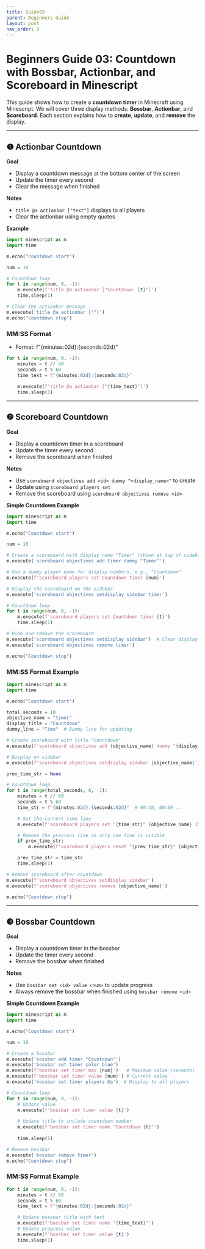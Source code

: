```yaml
---
title: Guide03
parent: Beginners Guide
layout: post
nav_order: 3
---
```


# Beginners Guide 03: Countdown with Bossbar, Actionbar, and Scoreboard in Minescript

This guide shows how to create a **countdown timer** in Minecraft using Minescript.
We will cover three display methods: **Bossbar**, **Actionbar**, and **Scoreboard**.
Each section explains how to **create**, **update**, and **remove** the display.

---

## ❶ Actionbar Countdown

**Goal**

* Display a countdown message at the bottom center of the screen
* Update the timer every second
* Clear the message when finished

**Notes**

* `title @a actionbar ["text"]` displays to all players
* Clear the actionbar using empty quotes

**Example**

```python
import minescript as m
import time

m.echo("countdown start")

num = 10

# Countdown loop
for t in range(num, 0, -1):
    m.execute(f'title @a actionbar ["Countdown: {t}"]')
    time.sleep(1)

# Clear the actionbar message
m.execute('title @a actionbar [""]')
m.echo("countdown stop")
```

### MM\:SS Format

* Format: f"{minutes:02d}:{seconds:02d}"

```python
for t in range(num, 0, -1):
    minutes = t // 60
    seconds = t % 60
    time_text = f"{minutes:02d}:{seconds:02d}"
    
    m.execute(f'title @a actionbar ["{time_text}"]')
    time.sleep(1)
```

---

## ❷ Scoreboard Countdown

**Goal**

* Display a countdown timer in a scoreboard
* Update the timer every second
* Remove the scoreboard when finished

**Notes**

* Use `scoreboard objectives add <id> dummy "<display_name>"` to create
* Update using `scoreboard players set`
* Remove the scoreboard using `scoreboard objectives remove <id>`

**Simple Countdown Example**

```python
import minescript as m
import time

m.echo("Countdown start")

num = 10

# Create a scoreboard with display name "Timer" (shown at top of sidebar)
m.execute('scoreboard objectives add timer dummy "Timer"')

# Use a dummy player name for display numbers, e.g., "Countdown"
m.execute(f'scoreboard players set Countdown timer {num}')

# Display the scoreboard on the sidebar
m.execute('scoreboard objectives setdisplay sidebar timer')

# Countdown loop
for t in range(num, 0, -1):
    m.execute(f'scoreboard players set Countdown timer {t}')
    time.sleep(1)

# Hide and remove the scoreboard
m.execute('scoreboard objectives setdisplay sidebar')  # Clear display
m.execute('scoreboard objectives remove timer')

m.echo("Countdown stop")
```

### MM\:SS Format Example

```python
import minescript as m
import time

m.echo("Countdown start")

total_seconds = 10
objective_name = "timer"
display_title = "Countdown"
dummy_line = "Time"  # Dummy line for updating

# Create scoreboard with title "Countdown"
m.execute(f'scoreboard objectives add {objective_name} dummy "{display_title}"')

# Display on sidebar
m.execute(f'scoreboard objectives setdisplay sidebar {objective_name}')

prev_time_str = None

# Countdown loop
for t in range(total_seconds, 0, -1):
    minutes = t // 60
    seconds = t % 60
    time_str = f"{minutes:02d}:{seconds:02d}"  # 00:10, 00:09 ...

    # Set the current time line
    m.execute(f'scoreboard players set "{time_str}" {objective_name} 15')

    # Remove the previous line so only one line is visible
    if prev_time_str:
        m.execute(f'scoreboard players reset "{prev_time_str}" {objective_name}')

    prev_time_str = time_str
    time.sleep(1)

# Remove scoreboard after countdown
m.execute(f'scoreboard objectives setdisplay sidebar')
m.execute(f'scoreboard objectives remove {objective_name}')

m.echo("Countdown stop")
```

---

## ❸ Bossbar Countdown

**Goal**

* Display a countdown timer in the bossbar
* Update the timer every second
* Remove the bossbar when finished

**Notes**

* Use `bossbar set <id> value <num>` to update progress
* Always remove the bossbar when finished using `bossbar remove <id>`

**Simple Countdown Example**

```python
import minescript as m
import time

m.echo("Countdown start")

num = 10

# Create a bossbar
m.execute('bossbar add timer "Countdown"')
m.execute('bossbar set timer color blue')
m.execute(f'bossbar set timer max {num}')   # Maximum value (seconds)
m.execute(f'bossbar set timer value {num}') # Current value
m.execute('bossbar set timer players @a')  # Display to all players

# Countdown loop
for t in range(num, 0, -1):
    # Update value
    m.execute(f'bossbar set timer value {t}')
    
    # Update title to include countdown number
    m.execute(f'bossbar set timer name "Countdown {t}"')
    
    time.sleep(1)

# Remove bossbar
m.execute('bossbar remove timer')
m.echo("Countdown stop")
```

### MM\:SS Format Example

```python
for t in range(num, 0, -1):
    minutes = t // 60
    seconds = t % 60
    time_text = f"{minutes:02d}:{seconds:02d}"

    # Update bossbar title with text
    m.execute(f'bossbar set timer name "{time_text}"')
    # Update progress value
    m.execute(f'bossbar set timer value {t}')
    time.sleep(1)
```